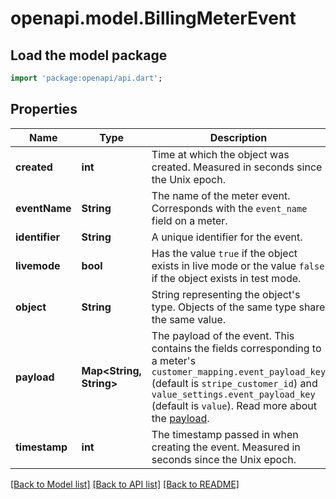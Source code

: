 # openapi.model.BillingMeterEvent

## Load the model package
```dart
import 'package:openapi/api.dart';
```

## Properties
Name | Type | Description | Notes
------------ | ------------- | ------------- | -------------
**created** | **int** | Time at which the object was created. Measured in seconds since the Unix epoch. | 
**eventName** | **String** | The name of the meter event. Corresponds with the `event_name` field on a meter. | 
**identifier** | **String** | A unique identifier for the event. | 
**livemode** | **bool** | Has the value `true` if the object exists in live mode or the value `false` if the object exists in test mode. | 
**object** | **String** | String representing the object's type. Objects of the same type share the same value. | 
**payload** | **Map<String, String>** | The payload of the event. This contains the fields corresponding to a meter's `customer_mapping.event_payload_key` (default is `stripe_customer_id`) and `value_settings.event_payload_key` (default is `value`). Read more about the [payload](https://stripe.com/docs/billing/subscriptions/usage-based/recording-usage#payload-key-overrides). | [default to const {}]
**timestamp** | **int** | The timestamp passed in when creating the event. Measured in seconds since the Unix epoch. | 

[[Back to Model list]](../README.md#documentation-for-models) [[Back to API list]](../README.md#documentation-for-api-endpoints) [[Back to README]](../README.md)


